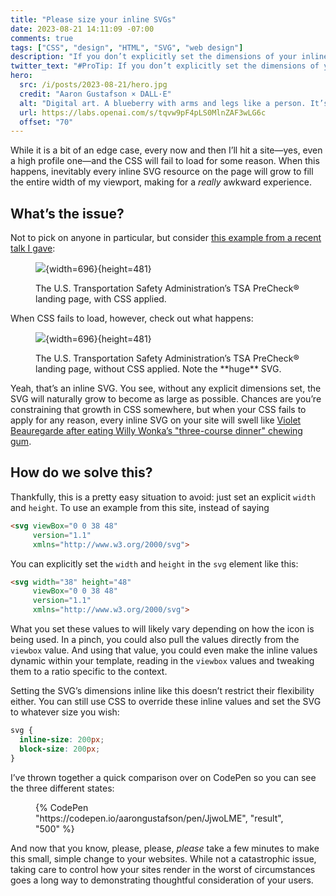 ```yaml
---
title: "Please size your inline SVGs"
date: 2023-08-21 14:11:09 -07:00
comments: true
tags: ["CSS", "design", "HTML", "SVG", "web design"]
description: "If you don’t explicitly set the dimensions of your inline SVGs, they’ll render full width when your CSS isn’t applied properly."
twitter_text: "#ProTip: If you don’t explicitly set the dimensions of your inline SVGs, they’ll render full width when your CSS isn’t applied properly."
hero:
  src: /i/posts/2023-08-21/hero.jpg
  credit: "Aaron Gustafson × DALL·E"
  alt: "Digital art. A blueberry with arms and legs like a person. It’s sitting on the ground with its back to the viewer and is clearly crying. The tears are pooling around it on the ground."
  url: https://labs.openai.com/s/tqvw9pF4pLS0MlnZAF3wLG6c
  offset: "70"
---
```


While it is a bit of an edge case, every now and then I’ll hit a site—yes, even a high profile one—and the CSS will fail to load for some reason. When this happens, inevitably every inline SVG resource on the page will grow to fill the entire width of my viewport, making for a _really_ awkward experience.

<!-- more -->

## What’s the issue?

Not to pick on anyone in particular, but consider [this example from a recent talk I gave](https://presentations.aaron-gustafson.com/uygzjR/progressive-enhancement-where-do-i-begin#saVRzdC):

<figure id="2023-08-21-01">

![](https://www.aaron-gustafson.com/i/posts/2023-08-21/01.png){width=696}{height=481}

<figcaption>The U.S. Transportation Safety Administration’s TSA PreCheck® landing page, with CSS applied.</figcaption>
</figure>

When CSS fails to load, however, check out what happens:

<figure id="2023-08-21-02">

![](https://www.aaron-gustafson.com/i/posts/2023-08-21/02.png){width=696}{height=481}

<figcaption>The U.S. Transportation Safety Administration’s TSA PreCheck® landing page, without CSS applied. Note the **huge** SVG.</figcaption>
</figure>

Yeah, that’s an inline SVG. You see, without any explicit dimensions set, the SVG will naturally grow to become as large as possible. Chances are you’re constraining that growth in CSS somewhere, but when your CSS fails to apply for any reason, every inline SVG on your site will swell like [Violet Beauregarde after eating Willy Wonka’s "three-course dinner" chewing gum](https://roalddahl.fandom.com/wiki/Violet_Beauregarde).

## How do we solve this?

Thankfully, this is a pretty easy situation to avoid: just set an explicit `width` and `height`. To use an example from this site, instead of saying

```html
<svg viewBox="0 0 38 48"
     version="1.1"
     xmlns="http://www.w3.org/2000/svg">
```

You can explicitly set the `width` and `height` in the `svg` element like this:

```html
<svg width="38" height="48"
     viewBox="0 0 38 48"
     version="1.1"
     xmlns="http://www.w3.org/2000/svg">
```

What you set these values to will likely vary depending on how the icon is being used. In a pinch, you could also pull the values directly from the `viewbox` value. And using that value, you could even make the inline values dynamic within your template, reading in the `viewbox` values and tweaking them to a ratio specific to the context.

Setting the SVG’s dimensions inline like this doesn’t restrict their flexibility either. You can still use CSS to override these inline values and set the SVG to whatever size you wish:

```css
svg {
  inline-size: 200px;
  block-size: 200px;
}
```

I’ve thrown together a quick comparison over on CodePen so you can see the three different states:

<figure id="2023-08-21-03">
{% CodePen "https://codepen.io/aarongustafson/pen/JjwoLME", "result", "500" %}
</figure>

And now that you know, please, please, _please_ take a few minutes to make this small, simple change to your websites. While not a catastrophic issue, taking care to control how your sites render in the worst of circumstances goes a long way to demonstrating thoughtful consideration of your users.
